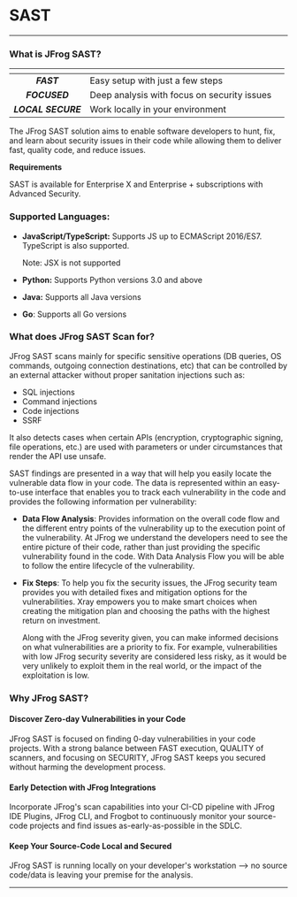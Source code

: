 # SAST

***

### What is JFrog SAST?

<table data-view="cards"><thead><tr><th align="center"></th><th></th><th></th></tr></thead><tbody><tr><td align="center"><em><strong>FAST</strong></em></td><td>Easy setup with just a few steps</td><td></td></tr><tr><td align="center"><em><strong>FOCUSED</strong></em></td><td>Deep analysis with focus on security issues</td><td></td></tr><tr><td align="center"><em><strong>LOCAL SECURE</strong></em></td><td>Work locally in your environment</td><td></td></tr></tbody></table>

The JFrog SAST solution aims to enable software developers to hunt, fix, and learn about security issues in their code while allowing them to deliver fast, quality code, and reduce issues.

**Requirements**

SAST is available for Enterprise X and Enterprise + subscriptions with Advanced Security.

### Supported Languages:

*   **JavaScript/TypeScript:** Supports JS up to ECMAScript 2016/ES7.  TypeScript is also supported.&#x20;

    Note: JSX is not supported
* **Python:** Supports Python versions 3.0 and above
* **Java:** Supports all Java versions
* **Go**: Supports all Go versions

### What does JFrog SAST Scan for?

JFrog SAST scans mainly for specific sensitive operations (DB queries, OS commands, outgoing connection destinations, etc) that can be controlled by an external attacker without proper sanitation injections such as:

* SQL injections
* Command injections
* Code injections
* SSRF

It also detects cases when certain APIs (encryption, cryptographic signing, file operations, etc.) are used with parameters or under circumstances that render the API use unsafe.

SAST findings are presented in a way that will help you easily locate the vulnerable data flow in your code. The data is represented within an easy-to-use interface that enables you to track each vulnerability in the code and provides the following information per vulnerability:

* **Data Flow Analysis**: Provides information on the overall code flow and the different entry points of the vulnerability up to the execution point of the vulnerability. At JFrog we understand the developers need to see the entire picture of their code, rather than just providing the specific vulnerability found in the code. With Data Analysis Flow you will be able to follow the entire lifecycle of the vulnerability.
*   **Fix Steps**: To help you fix the security issues, the JFrog security team provides you with detailed fixes and mitigation options for the vulnerabilities. Xray empowers you to make smart choices when creating the mitigation plan and choosing the paths with the highest return on investment.

    Along with the JFrog severity given, you can make informed decisions on what vulnerabilities are a priority to fix. For example, vulnerabilities with low JFrog security severity are considered less risky, as it would be very unlikely to exploit them in the real world, or the impact of the exploitation is low.

### Why JFrog SAST?

#### Discover Zero-day Vulnerabilities in your Code

JFrog SAST is focused on finding 0-day vulnerabilities in your code projects. With a strong balance between FAST execution, QUALITY of scanners, and focusing on SECURITY, JFrog SAST keeps you secured without harming the development process.

#### Early Detection with JFrog Integrations

Incorporate JFrog's scan capabilities into your CI-CD pipeline with JFrog IDE Plugins, JFrog CLI, and Frogbot to continuously monitor your source-code projects and find issues as-early-as-possible in the SDLC.

#### Keep Your Source-Code Local and Secured

JFrog SAST is running locally on your developer's workstation --> no source code/data is leaving your premise for the analysis.

***
